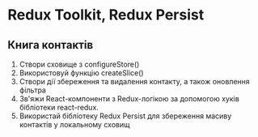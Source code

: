# Redux Toolkit, Redux Persist

## Книга контактів

1. Створи сховище з configureStore()
2. Використовуй функцію createSlice()
3. Створи дії збереження та видалення контакту, а також оновлення фільтра
4. Зв'яжи React-компоненти з Redux-логікою за допомогою хуків бібліотеки
   react-redux.
5. Використай бібліотеку Redux Persist для збереження масиву контактів у
   локальному сховищ
